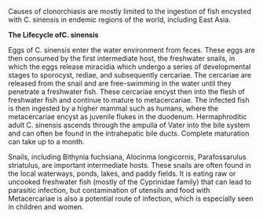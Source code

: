 Causes of clonorchiasis are mostly limited to the ingestion of fish encysted with C. sinensis in endemic regions of the world, including East Asia.

**The Lifecycle ofC. sinensis**

Eggs of C. sinensis enter the water environment from feces. These eggs are then consumed by the first intermediate host, the freshwater snails, in which the eggs release miracidia which undergo a series of developmental stages to sporocyst, rediae, and subsequently cercariae. The cercariae are released from the snail and are free-swimming in the water until they penetrate a freshwater fish. These cercariae encyst then into the flesh of freshwater fish and continue to mature to metacercariae. The infected fish is then ingested by a higher mammal such as humans, where the metacercariae encyst as juvenile flukes in the duodenum. Hermaphroditic adult C. sinensis ascends through the ampulla of Vater into the bile system and can often be found in the intrahepatic bile ducts. Complete maturation can take up to a month.

Snails, including Bithynia fuchsiana, Alocinma longicornis, Parafossarulus striatulus, are important intermediate hosts. These snails are often found in the local waterways, ponds, lakes, and paddy fields. It is eating raw or uncooked freshwater fish (mostly of the Cyprinidae family) that can lead to parasitic infection, but contamination of utensils and food with Metacercariae is also a potential route of infection, which is especially seen in children and women.